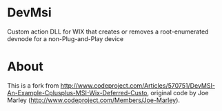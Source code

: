 DevMsi
======

Custom action DLL for WIX that creates or removes a root-enumerated devnode for a non-Plug-and-Play device


About
=====

This is a fork from http://www.codeproject.com/Articles/570751/DevMSI-An-Example-Cplusplus-MSI-Wix-Deferred-Custo, original code by Joe Marley (http://www.codeproject.com/Members/Joe-Marley).
